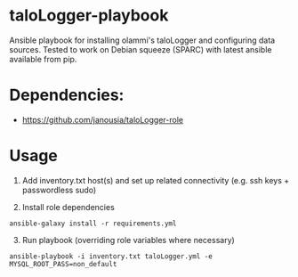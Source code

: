 # taloLogger-playbook

Ansible playbook for installing olammi's taloLogger and configuring data sources.
Tested to work on Debian squeeze (SPARC) with latest ansible available from pip.

# Dependencies:

- https://github.com/janousia/taloLogger-role

# Usage

1) Add inventory.txt host(s) and set up related connectivity (e.g. ssh keys + passwordless sudo)

2) Install role dependencies 

`
ansible-galaxy install -r requirements.yml
`

3) Run playbook (overriding role variables where necessary)

`
ansible-playbook -i inventory.txt taloLogger.yml -e MYSQL_ROOT_PASS=non_default
`
